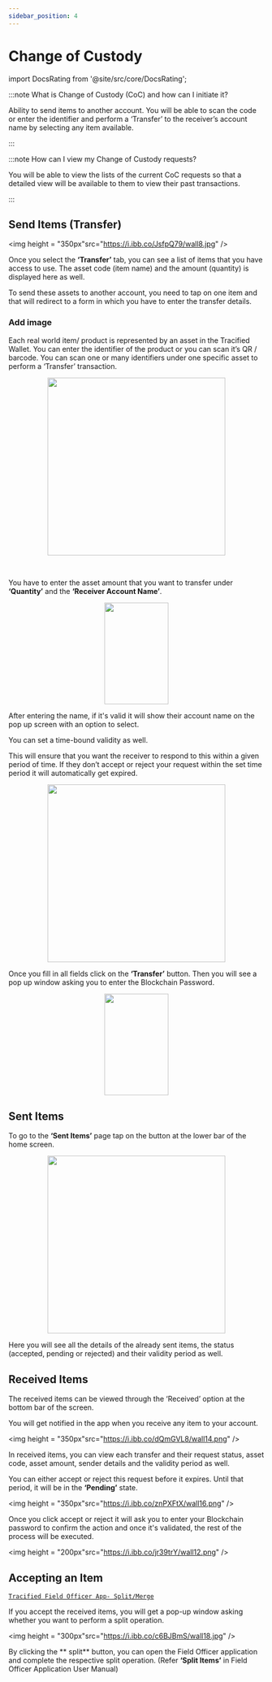 ```yaml
---
sidebar_position: 4
---
```


# Change of Custody

import DocsRating from '@site/src/core/DocsRating';

:::note What is Change of Custody (CoC) and how can I initiate it?

Ability to send items to another account. You will be able to scan the code or enter the identifier and perform a ‘Transfer’ to the receiver’s account name by selecting any item available.


:::

:::note How can I view my Change of Custody requests?

You will be able to view the lists of the current CoC requests so that a detailed view will be available to them to view their past transactions.

:::

## Send Items (Transfer)



<p align="center">

<img height = "350px"src="https://i.ibb.co/JsfpQ79/wall8.jpg" /> 
</p>


Once you select the **‘Transfer’** tab, you can see a list of items that you have access to use. The asset code (item name) and the amount (quantity) is displayed here as well. 

To send these assets to another account, you need to tap on one item and that will redirect to a form in which you have to enter the transfer details.

### Add image

Each real world item/ product is represented by an asset in the Tracified Wallet. You can enter the identifier of the product or you can scan it’s QR / barcode. You can scan one or many identifiers under one specific asset to perform a ‘Transfer’ transaction.

<p align="center">
<img height = "350px"src="https://i.ibb.co/pzmgY9s/wall9.jpg" /> 
</p>

<br />

You have to enter the asset amount that you want to transfer under **‘Quantity’** and the **‘Receiver Account Name’**. 

<p align="center">
<img height = "200px" width = "50%"src="https://i.ibb.co/xLbmVsF/wall10.png" /> 
</p>

After entering the name, if it's valid it will show their account name on the pop up screen with an option to select. 

You can set a time-bound validity as well. 


This will ensure that you want the receiver to respond to this within a given period of time. If they don’t accept or reject your request within the set time period it will automatically get expired.


<p align="center">
<img height = "350px" src="https://i.ibb.co/Jr4VXnG/wall11.png" /> 
</p>


Once you fill in all fields click on the **‘Transfer’** button. Then you will see a pop up window asking you to enter the Blockchain Password.



<p align="center">
<img height = "200px" width = "50%"src="https://i.ibb.co/jr39trY/wall12.png" /> 
</p>


## Sent Items


To go to the **‘Sent Items’** page tap on the button at the lower bar of the home screen. 


<p align="center">
<img height = "350px" src="https://i.ibb.co/jw6yTfy/wall13.png" /> 
</p>


Here you will see all the details of the already sent items, the status (accepted, pending or rejected) and their validity period as well. 


## Received Items



The received items can be viewed through the ‘Received’ option at the bottom bar of the screen.


You will get notified in the app when you receive any item to your account.


<p align="center">

<img height = "350px"src="https://i.ibb.co/dQmGVL8/wall14.png" /> 
</p>


In received items, you can view each transfer and their request status, asset code, asset amount, sender details and the validity period as well.


You can either accept or reject this request before it expires. Until that period, it will be in the  **‘Pending’** state. 


<p align="center">

<img height = "350px"src="https://i.ibb.co/znPXFtX/wall16.png" /> 
</p>


Once you click accept or reject it will ask you to enter your Blockchain password to confirm the action and once it's validated, the rest of the process will be executed.




<p align="center">

<img height = "200px"src="https://i.ibb.co/jr39trY/wall12.png" /> 
</p>


## Accepting an Item


[`Tracified Field Officer App- Split/Merge`](../FOapp/split)

If you accept the received items, you will get a pop-up window asking whether you want to perform a split operation.

<p align="center">

<img height = "300px"src="https://i.ibb.co/c6BJBmS/wall18.jpg" /> 
</p>


By clicking the ** split** button, you can open the Field Officer application and complete the respective split operation. (Refer **‘Split Items’** in Field Officer Application User Manual)



<DocsRating pageName="WalletApp-ChnageOfCustody"/>
